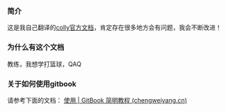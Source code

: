 ### 简介
这是我自己翻译的[colly官方文档](http://go-colly.org/docs/)，肯定存在很多地方会有问题，我会不断改进！

### 为什么有这个文档
教练，我想学打篮球，QAQ

### 关于如何使用gitbook
请参考下面的文档：
[使用 | GitBook 简明教程 (chengweiyang.cn)](http://www.chengweiyang.cn/gitbook/basic-usage/README.html)




